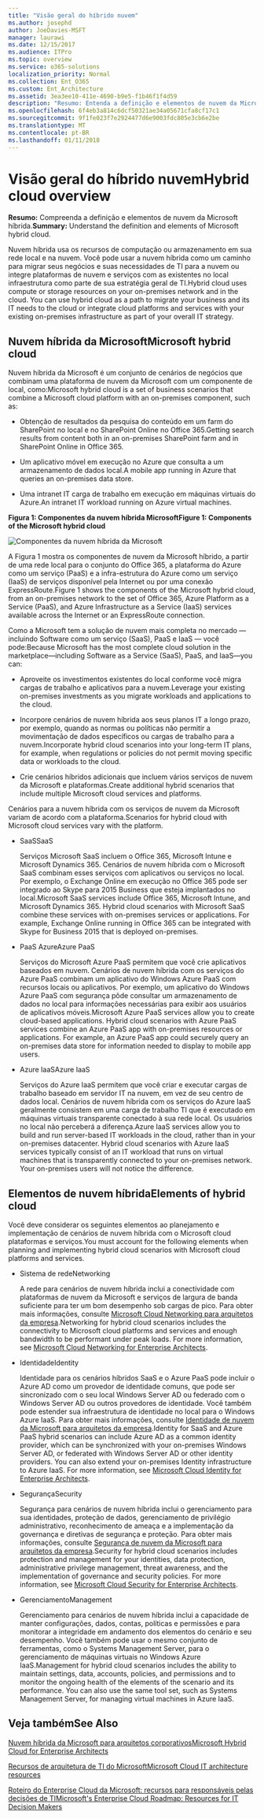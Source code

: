 ```yaml
---
title: "Visão geral do híbrido nuvem"
ms.author: josephd
author: JoeDavies-MSFT
manager: laurawi
ms.date: 12/15/2017
ms.audience: ITPro
ms.topic: overview
ms.service: o365-solutions
localization_priority: Normal
ms.collection: Ent_O365
ms.custom: Ent_Architecture
ms.assetid: 3ea3ee10-411e-4690-b9e5-f1b46f1f4d59
description: "Resumo: Entenda a definição e elementos de nuvem da Microsoft híbrida."
ms.openlocfilehash: 6f4eb3a814c6dcf50321ae34a05671cfa8cf17c1
ms.sourcegitcommit: 9f1fe023f7e2924477d6e9003fdc805e3cb6e2be
ms.translationtype: MT
ms.contentlocale: pt-BR
ms.lasthandoff: 01/11/2018
---
```

# <a name="hybrid-cloud-overview"></a><span data-ttu-id="ffd8f-103">Visão geral do híbrido nuvem</span><span class="sxs-lookup"><span data-stu-id="ffd8f-103">Hybrid cloud overview</span></span>

 <span data-ttu-id="ffd8f-104">**Resumo:** Compreenda a definição e elementos de nuvem da Microsoft híbrida.</span><span class="sxs-lookup"><span data-stu-id="ffd8f-104">**Summary:** Understand the definition and elements of Microsoft hybrid cloud.</span></span>
  
<span data-ttu-id="ffd8f-p101">Nuvem híbrida usa os recursos de computação ou armazenamento em sua rede local e na nuvem. Você pode usar a nuvem híbrida como um caminho para migrar seus negócios e suas necessidades de TI para a nuvem ou integre plataformas de nuvem e serviços com as existentes no local infraestrutura como parte de sua estratégia geral de TI.</span><span class="sxs-lookup"><span data-stu-id="ffd8f-p101">Hybrid cloud uses compute or storage resources on your on-premises network and in the cloud. You can use hybrid cloud as a path to migrate your business and its IT needs to the cloud or integrate cloud platforms and services with your existing on-premises infrastructure as part of your overall IT strategy.</span></span>
  
## <a name="microsoft-hybrid-cloud"></a><span data-ttu-id="ffd8f-107">Nuvem híbrida da Microsoft</span><span class="sxs-lookup"><span data-stu-id="ffd8f-107">Microsoft hybrid cloud</span></span>

<span data-ttu-id="ffd8f-108">Nuvem híbrida da Microsoft é um conjunto de cenários de negócios que combinam uma plataforma de nuvem da Microsoft com um componente de local, como:</span><span class="sxs-lookup"><span data-stu-id="ffd8f-108">Microsoft hybrid cloud is a set of business scenarios that combine a Microsoft cloud platform with an on-premises component, such as:</span></span> 
  
- <span data-ttu-id="ffd8f-109">Obtenção de resultados da pesquisa do conteúdo em um farm do SharePoint no local e no SharePoint Online no Office 365.</span><span class="sxs-lookup"><span data-stu-id="ffd8f-109">Getting search results from content both in an on-premises SharePoint farm and in SharePoint Online in Office 365.</span></span>
    
- <span data-ttu-id="ffd8f-110">Um aplicativo móvel em execução no Azure que consulta a um armazenamento de dados local.</span><span class="sxs-lookup"><span data-stu-id="ffd8f-110">A mobile app running in Azure that queries an on-premises data store.</span></span>
    
- <span data-ttu-id="ffd8f-111">Uma intranet IT carga de trabalho em execução em máquinas virtuais do Azure.</span><span class="sxs-lookup"><span data-stu-id="ffd8f-111">An intranet IT workload running on Azure virtual machines.</span></span>
    
<span data-ttu-id="ffd8f-112">**Figura 1: Componentes da nuvem híbrida Microsoft**</span><span class="sxs-lookup"><span data-stu-id="ffd8f-112">**Figure 1: Components of the Microsoft hybrid cloud**</span></span>

![Componentes da nuvem híbrida da Microsoft](images/Hybrid_Poster/MS_Hybrid_Cloud.png)
  
<span data-ttu-id="ffd8f-114">A Figura 1 mostra os componentes de nuvem da Microsoft híbrido, a partir de uma rede local para o conjunto do Office 365, a plataforma do Azure como um serviço (PaaS) e a infra-estrutura do Azure como um serviço (IaaS) de serviços disponível pela Internet ou por uma conexão ExpressRoute.</span><span class="sxs-lookup"><span data-stu-id="ffd8f-114">Figure 1 shows the components of the Microsoft hybrid cloud, from an on-premises network to the set of Office 365, Azure Platform as a Service (PaaS), and Azure Infrastructure as a Service (IaaS) services available across the Internet or an ExpressRoute connection.</span></span>
  
<span data-ttu-id="ffd8f-115">Como a Microsoft tem a solução de nuvem mais completa no mercado — incluindo Software como um serviço (SaaS), PaaS e IaaS — você pode:</span><span class="sxs-lookup"><span data-stu-id="ffd8f-115">Because Microsoft has the most complete cloud solution in the marketplace—including Software as a Service (SaaS), PaaS, and IaaS—you can:</span></span>
  
- <span data-ttu-id="ffd8f-116">Aproveite os investimentos existentes do local conforme você migra cargas de trabalho e aplicativos para a nuvem.</span><span class="sxs-lookup"><span data-stu-id="ffd8f-116">Leverage your existing on-premises investments as you migrate workloads and applications to the cloud.</span></span>
    
- <span data-ttu-id="ffd8f-117">Incorpore cenários de nuvem híbrida aos seus planos IT a longo prazo, por exemplo, quando as normas ou políticas não permitir a movimentação de dados específicos ou cargas de trabalho para a nuvem.</span><span class="sxs-lookup"><span data-stu-id="ffd8f-117">Incorporate hybrid cloud scenarios into your long-term IT plans, for example, when regulations or policies do not permit moving specific data or workloads to the cloud.</span></span>
    
- <span data-ttu-id="ffd8f-118">Crie cenários híbridos adicionais que incluem vários serviços de nuvem da Microsoft e plataformas.</span><span class="sxs-lookup"><span data-stu-id="ffd8f-118">Create additional hybrid scenarios that include multiple Microsoft cloud services and platforms.</span></span>
    
<span data-ttu-id="ffd8f-119">Cenários para a nuvem híbrida com os serviços de nuvem da Microsoft variam de acordo com a plataforma.</span><span class="sxs-lookup"><span data-stu-id="ffd8f-119">Scenarios for hybrid cloud with Microsoft cloud services vary with the platform.</span></span>
  
- <span data-ttu-id="ffd8f-120">SaaS</span><span class="sxs-lookup"><span data-stu-id="ffd8f-120">SaaS</span></span>
    
    <span data-ttu-id="ffd8f-p102">Serviços Microsoft SaaS incluem o Office 365, Microsoft Intune e Microsoft Dynamics 365. Cenários de nuvem híbrida com o Microsoft SaaS combinam esses serviços com aplicativos ou serviços no local. Por exemplo, o Exchange Online em execução no Office 365 pode ser integrado ao Skype para 2015 Business que esteja implantados no local.</span><span class="sxs-lookup"><span data-stu-id="ffd8f-p102">Microsoft SaaS services include Office 365, Microsoft Intune, and Microsoft Dynamics 365. Hybrid cloud scenarios with Microsoft SaaS combine these services with on-premises services or applications. For example, Exchange Online running in Office 365 can be integrated with Skype for Business 2015 that is deployed on-premises.</span></span>
    
- <span data-ttu-id="ffd8f-124">PaaS Azure</span><span class="sxs-lookup"><span data-stu-id="ffd8f-124">Azure PaaS</span></span>
    
    <span data-ttu-id="ffd8f-p103">Serviços do Microsoft Azure PaaS permitem que você crie aplicativos baseados em nuvem. Cenários de nuvem híbrida com os serviços do Azure PaaS combinam um aplicativo do Windows Azure PaaS com recursos locais ou aplicativos. Por exemplo, um aplicativo do Windows Azure PaaS com segurança pôde consultar um armazenamento de dados no local para informações necessárias para exibir aos usuários de aplicativos móveis.</span><span class="sxs-lookup"><span data-stu-id="ffd8f-p103">Microsoft Azure PaaS services allow you to create cloud-based applications. Hybrid cloud scenarios with Azure PaaS services combine an Azure PaaS app with on-premises resources or applications. For example, an Azure PaaS app could securely query an on-premises data store for information needed to display to mobile app users.</span></span>
    
- <span data-ttu-id="ffd8f-128">Azure IaaS</span><span class="sxs-lookup"><span data-stu-id="ffd8f-128">Azure IaaS</span></span>
    
    <span data-ttu-id="ffd8f-p104">Serviços do Azure IaaS permitem que você criar e executar cargas de trabalho baseado em servidor IT na nuvem, em vez de seu centro de dados local. Cenários de nuvem híbrida com os serviços do Azure IaaS geralmente consistem em uma carga de trabalho TI que é executado em máquinas virtuais transparente conectado à sua rede local. Os usuários no local não perceberá a diferença.</span><span class="sxs-lookup"><span data-stu-id="ffd8f-p104">Azure IaaS services allow you to build and run server-based IT workloads in the cloud, rather than in your on-premises datacenter. Hybrid cloud scenarios with Azure IaaS services typically consist of an IT workload that runs on virtual machines that is transparently connected to your on-premises network. Your on-premises users will not notice the difference.</span></span>
    
## <a name="elements-of-hybrid-cloud"></a><span data-ttu-id="ffd8f-132">Elementos de nuvem híbrida</span><span class="sxs-lookup"><span data-stu-id="ffd8f-132">Elements of hybrid cloud</span></span>

<span data-ttu-id="ffd8f-133">Você deve considerar os seguintes elementos ao planejamento e implementação de cenários de nuvem híbrida com o Microsoft cloud plataformas e serviços.</span><span class="sxs-lookup"><span data-stu-id="ffd8f-133">You must account for the following elements when planning and implementing hybrid cloud scenarios with Microsoft cloud platforms and services.</span></span>
  
- <span data-ttu-id="ffd8f-134">Sistema de rede</span><span class="sxs-lookup"><span data-stu-id="ffd8f-134">Networking</span></span>
    
    <span data-ttu-id="ffd8f-p105">A rede para cenários de nuvem híbrida inclui a conectividade com plataformas de nuvem da Microsoft e serviços de largura de banda suficiente para ter um bom desempenho sob cargas de pico. Para obter mais informações, consulte [Microsoft Cloud Networking para arquitetos da empresa](microsoft-cloud-networking-for-enterprise-architects.md).</span><span class="sxs-lookup"><span data-stu-id="ffd8f-p105">Networking for hybrid cloud scenarios includes the connectivity to Microsoft cloud platforms and services and enough bandwidth to be performant under peak loads. For more information, see [Microsoft Cloud Networking for Enterprise Architects](microsoft-cloud-networking-for-enterprise-architects.md).</span></span>
    
- <span data-ttu-id="ffd8f-137">Identidade</span><span class="sxs-lookup"><span data-stu-id="ffd8f-137">Identity</span></span>
    
    <span data-ttu-id="ffd8f-p106">Identidade para os cenários híbridos SaaS e o Azure PaaS pode incluir o Azure AD como um provedor de identidade comuns, que pode ser sincronizado com o seu local Windows Server AD ou federado com o Windows Server AD ou outros provedores de identidade. Você também pode estender sua infraestrutura de identidade no local para o Windows Azure IaaS. Para obter mais informações, consulte [Identidade de nuvem da Microsoft para arquitetos da empresa](microsoft-cloud-identity-for-enterprise-architects.md).</span><span class="sxs-lookup"><span data-stu-id="ffd8f-p106">Identity for SaaS and Azure PaaS hybrid scenarios can include Azure AD as a common identity provider, which can be synchronized with your on-premises Windows Server AD, or federated with Windows Server AD or other identity providers. You can also extend your on-premises Identity infrastructure to Azure IaaS. For more information, see [Microsoft Cloud Identity for Enterprise Architects](microsoft-cloud-identity-for-enterprise-architects.md).</span></span>
    
- <span data-ttu-id="ffd8f-141">Segurança</span><span class="sxs-lookup"><span data-stu-id="ffd8f-141">Security</span></span>
    
    <span data-ttu-id="ffd8f-p107">Segurança para cenários de nuvem híbrida inclui o gerenciamento para sua identidades, proteção de dados, gerenciamento de privilégio administrativo, reconhecimento de ameaça e a implementação da governança e diretivas de segurança e proteção. Para obter mais informações, consulte [Segurança de nuvem da Microsoft para arquitetos da empresa](https://technet.microsoft.com/library/dn919927.aspx#security).</span><span class="sxs-lookup"><span data-stu-id="ffd8f-p107">Security for hybrid cloud scenarios includes protection and management for your identities, data protection, administrative privilege management, threat awareness, and the implementation of governance and security policies. For more information, see [Microsoft Cloud Security for Enterprise Architects](https://technet.microsoft.com/library/dn919927.aspx#security).</span></span>
    
- <span data-ttu-id="ffd8f-144">Gerenciamento</span><span class="sxs-lookup"><span data-stu-id="ffd8f-144">Management</span></span>
    
    <span data-ttu-id="ffd8f-p108">Gerenciamento para cenários de nuvem híbrida inclui a capacidade de manter configurações, dados, contas, políticas e permissões e para monitorar a integridade em andamento dos elementos do cenário e seu desempenho. Você também pode usar o mesmo conjunto de ferramentas, como o Systems Management Server, para o gerenciamento de máquinas virtuais no Windows Azure IaaS.</span><span class="sxs-lookup"><span data-stu-id="ffd8f-p108">Management for hybrid cloud scenarios includes the ability to maintain settings, data, accounts, policies, and permissions and to monitor the ongoing health of the elements of the scenario and its performance. You can also use the same tool set, such as Systems Management Server, for managing virtual machines in Azure IaaS.</span></span>
    
## <a name="see-also"></a><span data-ttu-id="ffd8f-147">Veja também</span><span class="sxs-lookup"><span data-stu-id="ffd8f-147">See Also</span></span>

[<span data-ttu-id="ffd8f-148">Nuvem híbrida da Microsoft para arquitetos corporativos</span><span class="sxs-lookup"><span data-stu-id="ffd8f-148">Microsoft Hybrid Cloud for Enterprise Architects</span></span>](microsoft-hybrid-cloud-for-enterprise-architects.md)
  
[<span data-ttu-id="ffd8f-149">Recursos de arquitetura de TI do Microsoft</span><span class="sxs-lookup"><span data-stu-id="ffd8f-149">Microsoft Cloud IT architecture resources</span></span>](microsoft-cloud-it-architecture-resources.md)

[<span data-ttu-id="ffd8f-150">Roteiro do Enterprise Cloud da Microsoft: recursos para responsáveis pelas decisões de TI</span><span class="sxs-lookup"><span data-stu-id="ffd8f-150">Microsoft's Enterprise Cloud Roadmap: Resources for IT Decision Makers</span></span>](https://sway.com/FJ2xsyWtkJc2taRD)
 


